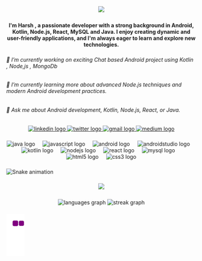 <div align="center">
  <img height="150" src="https://i.ibb.co/dfp1hHZ/banner2.gif"/>
</div>

###

<h4 align="center">I'm Harsh , a passionate developer with a strong background in Android, Kotlin, Node.js, React, MySQL and Java. I enjoy creating dynamic and user-friendly applications, and I'm always eager to learn and explore new technologies.</h4>

###

<h6 align="left">🔭 I’m currently working on exciting Chat based Android project using Kotlin , Node,js , MongoDb</h6>

###

<h6 align="left">🌱 I’m currently learning more about advanced Node.js techniques and modern Android development practices.</h6>

###

<h6 align="left">💬 Ask me about Android development, Kotlin, Node.js, React, or Java.</h6>

###

<div align="center">
  <a href="https://www.linkedin.com/in/harsh-raj-kushwaha-2000111ab/" target="_blank">
    <img src="https://raw.githubusercontent.com/maurodesouza/profile-readme-generator/master/src/assets/icons/social/linkedin/default.svg" width="52" height="40" alt="linkedin logo" />
  </a>
  <a href="https://twitter.com/yourtwitter" target="_blank">
    <img src="https://raw.githubusercontent.com/maurodesouza/profile-readme-generator/master/src/assets/icons/social/twitter/default.svg" width="52" height="40" alt="twitter logo" />
  </a>
  <a href="mailto:kushwaharsh0002@example.com" target="_blank">
    <img src="https://raw.githubusercontent.com/maurodesouza/profile-readme-generator/master/src/assets/icons/social/gmail/default.svg" width="52" height="40" alt="gmail logo" />
  </a>
  <a href="https://kushwaharsh.000webhostapp.com/" target="_blank">
    <img src="https://raw.githubusercontent.com/maurodesouza/profile-readme-generator/master/src/assets/icons/social/medium/default.svg" width="52" height="40" alt="medium logo" />
  </a>
</div>


###

<div align="center">
  <img src="https://skillicons.dev/icons?i=java" height="40" alt="java logo"  />
  <img width="12" />
  <img src="https://skillicons.dev/icons?i=js" height="40" alt="javascript logo"  />
  <img width="12" />
  <img src="https://cdn.simpleicons.org/android/3DDC84" height="40" alt="android logo"  />
  <img width="12" />
  <img src="https://skillicons.dev/icons?i=androidstudio" height="40" alt="androidstudio logo"  />
  <img width="12" />
  <img src="https://skillicons.dev/icons?i=kotlin" height="40" alt="kotlin logo"  />
  <img width="12" />
  <img src="https://skillicons.dev/icons?i=nodejs" height="40" alt="nodejs logo"  />
  <img width="12" />
  <img src="https://skillicons.dev/icons?i=react" height="40" alt="react logo"  />
  <img width="12" />
  <img src="https://skillicons.dev/icons?i=mysql" height="40" alt="mysql logo"  />
  <img width="12" />
  <img src="https://skillicons.dev/icons?i=html" height="40" alt="html5 logo"  />
  <img width="12" />
  <img src="https://skillicons.dev/icons?i=css" height="40" alt="css3 logo"  />
</div>

###

<img src="https://raw.githubusercontent.com/kushwaharsh/kushwaharsh/output/snake.svg" alt="Snake animation" />

###

<div align="center">
  <img src="https://profile-counter.glitch.me/kushwaharsh/count.svg?"  />
</div>

###

<div align="center">
  <img src="https://github-readme-stats.vercel.app/api/top-langs?username=kushwaharsh&locale=en&hide_title=false&layout=compact&card_width=320&langs_count=5&theme=dracula&hide_border=false&order=2" height="150" alt="languages graph"  />
  <img src="https://streak-stats.demolab.com?user=kushwaharsh&locale=en&mode=daily&theme=dracula&hide_border=false&border_radius=5&order=3" height="150" alt="streak graph"  />
</div>

###



![snake gif](https://github.com/kushwaharsh/kushwaharsh/blob/output/github-contribution-grid-snake.gif)
